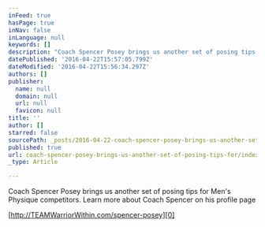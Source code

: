 ```yaml
---
inFeed: true
hasPage: true
inNav: false
inLanguage: null
keywords: []
description: "Coach Spencer Posey brings us another set of posing tips for Men's Physique competitors. Learn more about Coach Spencer on his profile page"
datePublished: '2016-04-22T15:57:05.799Z'
dateModified: '2016-04-22T15:56:34.297Z'
authors: []
publisher:
  name: null
  domain: null
  url: null
  favicon: null
title: ''
author: []
starred: false
sourcePath: _posts/2016-04-22-coach-spencer-posey-brings-us-another-set-of-posing-tips-for.md
published: true
url: coach-spencer-posey-brings-us-another-set-of-posing-tips-for/index.html
_type: Article

---
```

Coach Spencer Posey brings us another set of posing tips for Men's Physique competitors. Learn more about Coach Spencer on his profile page

[http://TEAMWarriorWithin.com/spencer-posey][0]

[0]: http://teamwarriorwithin.com/spencer-posey